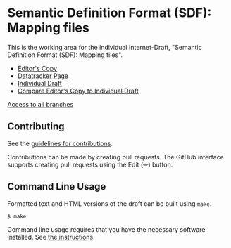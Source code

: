 <!-- regenerate: on (set to off if you edit this file) -->

# Semantic Definition Format (SDF): Mapping files

This is the working area for the individual Internet-Draft, "Semantic Definition Format (SDF): Mapping files".

* [Editor's Copy](https://cabo.github.io/sdf-mapping/#go.draft-bormann-asdf-sdf-mapping.html)
* [Datatracker Page](https://datatracker.ietf.org/doc/draft-bormann-asdf-sdf-mapping)
* [Individual Draft](https://datatracker.ietf.org/doc/html/draft-bormann-asdf-sdf-mapping)
* [Compare Editor's Copy to Individual Draft](https://cabo.github.io/sdf-mapping/#go.draft-bormann-asdf-sdf-mapping.diff)

[Access to all branches](https://cabo.github.io/sdf-mapping/)

## Contributing

See the
[guidelines for contributions](https://github.com/cabo/sdf-mapping/blob/main/CONTRIBUTING.md).

Contributions can be made by creating pull requests.
The GitHub interface supports creating pull requests using the Edit (✏) button.


## Command Line Usage

Formatted text and HTML versions of the draft can be built using `make`.

```sh
$ make
```

Command line usage requires that you have the necessary software installed.  See
[the instructions](https://github.com/martinthomson/i-d-template/blob/main/doc/SETUP.md).

